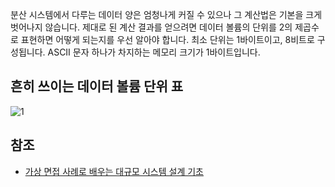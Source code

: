 분산 시스템에서 다루는 데이터 양은 엄청나게 커질 수 있으나 그 계산법은 기본을 크게 벗어나지 않습니다. 제대로 된 계산 결과를 얻으려면 데이터 볼륨의 단위를 2의 제곱수로 표현하면 어떻게 되는지를 우선 알아야 합니다. 최소 단위는 1바이트이고, 8비트로 구성됩니다. ASCII 문자 하나가 차지하는 메모리 크기가 1바이트입니다.

## 흔히 쓰이는 데이터 볼륨 단위 표
![1](https://raw.githubusercontent.com/smpark1020/tistory/master/System%20Design/%5B%EA%B0%9C%EB%9E%B5%EC%A0%81%EC%9D%B8%20%EA%B7%9C%EB%AA%A8%20%EC%B8%A1%EC%A0%95%5D%202%EC%9D%98%20%EC%A0%9C%EA%B3%B1%EC%88%98/1.jpg)   

## 참조
* [가상 면접 사례로 배우는 대규모 시스템 설계 기초](http://www.kyobobook.co.kr/product/detailViewKor.laf?ejkGb=KOR&mallGb=KOR&barcode=9788966263158&orderClick=&Kc=)